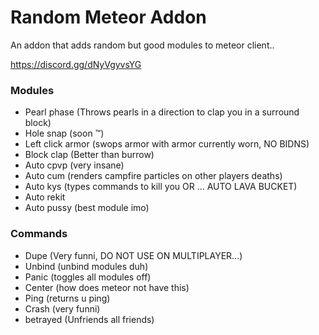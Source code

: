 # Random Meteor Addon


An addon that adds random but good modules to meteor client..

https://discord.gg/dNyVgyvsYG


### Modules
- Pearl phase (Throws pearls in a direction to clap you in a surround block)
- Hole snap (soon ™)
- Left click armor (swops armor with armor currently worn, NO BIDNS)
- Block clap (Better than burrow)
- Auto cpvp (very insane)
- Auto cum (renders campfire particles on other players deaths)
- Auto kys (types commands to kill you OR ... AUTO LAVA BUCKET)
- Auto rekit 
- Auto pussy (best module imo)

### Commands
- Dupe (Very funni, DO NOT USE ON MULTIPLAYER...)
- Unbind (unbind modules duh)
- Panic (toggles all modules off)
- Center (how does meteor not have this)
- Ping (returns u ping)
- Crash (very funni)
- betrayed (Unfriends all friends)
